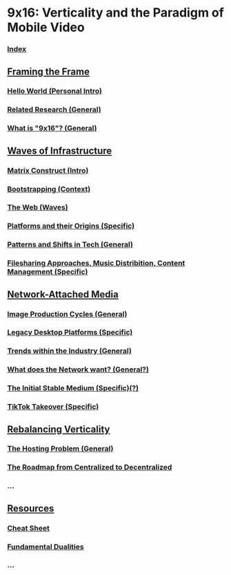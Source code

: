 
# 9x16: Verticality and the Paradigm of Mobile Video
### [Index](./index.md)

## [Framing the Frame](./framing-the-frame/framing-the-frame.md)
### [Hello World (Personal Intro)](./framing-the-frame/hello-world.md)
### [Related Research (General)](./framing-the-frame/related-research.md)
### [What is "9x16"? (General)](./framing-the-frame/what-is-9x16.md)


## [Waves of Infrastructure](./waves-of-infrastructure/waves-of-infrastructure.md)

### [Matrix Construct (Intro)](./waves-of-infrastructure/matrix-construct.md)
### [Bootstrapping (Context)](./waves-of-infrastructure/bootstrapping.md)
### [The Web (Waves)](./waves-of-infrastructure/the-web.md)
### [Platforms and their Origins (Specific)](./waves-of-infrastructure/platforms-and-their-origins.md)
### [Patterns and Shifts in Tech (General)](./waves-of-infrastructure/patterns-and-shifts-in-tech.md)
### [Filesharing Approaches, Music Distribition, Content Management (Specific)](./waves-of-infrastructure/filesharing-approaches.md)


## [Network-Attached Media](./network-attached-media/network-attached-media.md)


### [Image Production Cycles (General)](./network-attached-media/image-production-cycles.md)
### [Legacy Desktop Platforms (Specific)](./network-attached-media/legacy-desktop-platforms.md)
### [Trends within the Industry (General)](./network-attached-media/trends-within-the-industry.md)
### [What does the Network want? (General?)](./network-attached-media/what-does-the-network-want.md)
### [The Initial Stable Medium (Specific)(?)](./network-attached-media/the-initial-stable-medium.md)
### [TikTok Takeover (Specific)](./network-attached-media/tiktok-takeover.md)


## [Rebalancing Verticality](./rebalancing-verticality/./rebalancing-verticality.md)

### [The Hosting Problem (General)](./rebalancing-verticality/the-hosting-problem.md)
### [The Roadmap from Centralized to Decentralized](./rebalancing-verticality/the-roadmap-from-centralized-to-decentralized.md)
### ...


## [Resources](./resources/resources.md)

### [Cheat Sheet](./resources/cheat-sheet.md)
### [Fundamental Dualities](./resources/fundamental-dualities.md)
### ...


